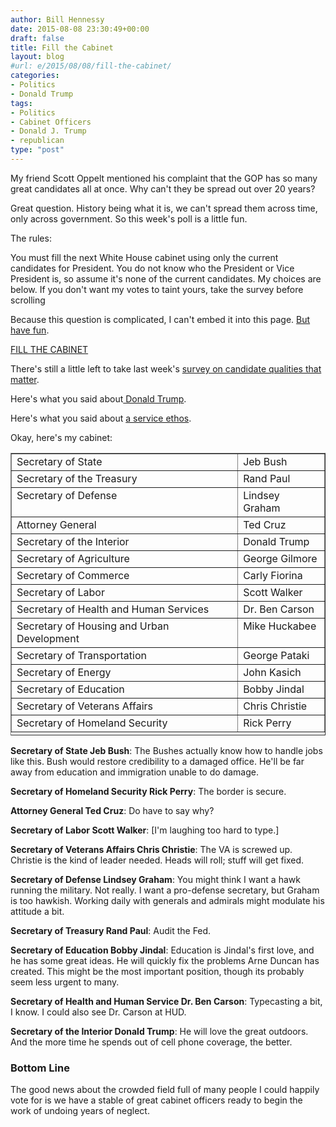 ```yaml
---
author: Bill Hennessy
date: 2015-08-08 23:30:49+00:00
draft: false
title: Fill the Cabinet
layout: blog
#url: e/2015/08/08/fill-the-cabinet/
categories:
- Politics
- Donald Trump
tags:
- Politics
- Cabinet Officers
- Donald J. Trump
- republican
type: "post"
---
```


My friend Scott Oppelt mentioned his complaint that the GOP has so many great candidates all at once. Why can't they be spread out over 20 years?

Great question. History being what it is, we can't spread them across time, only across government. So this week's poll is a little fun.

The rules:

You must fill the next White House cabinet using only the current candidates for President. You do not know who the President or Vice President is, so assume it's none of the current candidates. My choices are below. If you don't want my votes to taint yours, take the survey before scrolling

Because this question is complicated, I can't embed it into this page. [But have fun](https://www.surveymonkey.com/r/8W7BZSY).

[FILL THE CABINET](https://www.surveymonkey.com/r/8W7BZSY)

There's still a little left to take last week's [survey on candidate qualities that matter](https://hennessysview.com/2015/08/05/poll-which-candidate-qualities-matter-most/).

Here's what you said about[ Donald Trump](https://hennessysview.com/2015/07/27/analysis-of-donald-trump-poll/).

Here's what you said about [a service ethos](https://hennessysview.com/2015/08/06/readers-overwhelming-believe-in-a-service-ethic/).

<!-- more -->

Okay, here's my cabinet:

<table width="547" style="height: 452px;" border="1" id="A0878422" class="sgmltable" >
<tbody >
<tr >

<td align="left" valign="top" >Secretary of State
</td>

<td align="left" valign="top" >Jeb Bush
</td>
</tr>
<tr >

<td align="left" valign="top" >Secretary of the Treasury
</td>

<td align="left" valign="top" >Rand Paul
</td>
</tr>
<tr >

<td align="left" valign="top" >Secretary of Defense
</td>

<td align="left" valign="top" >Lindsey Graham
</td>
</tr>
<tr >

<td align="left" valign="top" >Attorney General
</td>

<td align="left" valign="top" >Ted Cruz
</td>
</tr>
<tr >

<td align="left" valign="top" >Secretary of the Interior
</td>

<td align="left" valign="top" >Donald Trump
</td>
</tr>
<tr >

<td align="left" valign="top" >Secretary of Agriculture
</td>

<td align="left" valign="top" >George Gilmore
</td>
</tr>
<tr >

<td align="left" valign="top" >Secretary of Commerce
</td>

<td align="left" valign="top" >Carly Fiorina
</td>
</tr>
<tr >

<td align="left" valign="top" >Secretary of Labor
</td>

<td align="left" valign="top" >Scott Walker
</td>
</tr>
<tr >

<td align="left" valign="top" >Secretary of Health and Human Services
</td>

<td align="left" valign="top" >Dr. Ben Carson
</td>
</tr>
<tr >

<td align="left" valign="top" >Secretary of Housing and Urban Development
</td>

<td align="left" valign="top" >Mike Huckabee
</td>
</tr>
<tr >

<td align="left" valign="top" >Secretary of Transportation
</td>

<td align="left" valign="top" >George Pataki
</td>
</tr>
<tr >

<td align="left" valign="top" >Secretary of Energy
</td>

<td align="left" valign="top" >John Kasich
</td>
</tr>
<tr >

<td align="left" valign="top" >Secretary of Education
</td>

<td align="left" valign="top" >Bobby Jindal
</td>
</tr>
<tr >

<td align="left" valign="top" >Secretary of Veterans Affairs
</td>

<td align="left" valign="top" >Chris Christie
</td>
</tr>
<tr >

<td align="left" valign="top" >Secretary of Homeland Security
</td>

<td align="left" valign="top" >Rick Perry
</td>
</tr>
</tbody>
</table>

**Secretary of State Jeb Bush**: The Bushes actually know how to handle jobs like this. Bush would restore credibility to a damaged office. He'll be far away from education and immigration unable to do damage.

**Secretary of Homeland Security Rick Perry**: The border is secure.

**Attorney General Ted Cruz**: Do have to say why?

**Secretary of Labor Scott Walker**: [I'm laughing too hard to type.]

**Secretary of Veterans Affairs Chris Christie**: The VA is screwed up. Christie is the kind of leader needed. Heads will roll; stuff will get fixed.

**Secretary of Defense Lindsey Graham**: You might think I want a hawk running the military. Not really. I want a pro-defense secretary, but Graham is too hawkish. Working daily with generals and admirals might modulate his attitude a bit.

**Secretary of Treasury Rand Paul**: Audit the Fed.

**Secretary of Education Bobby Jindal**: Education is Jindal's first love, and he has some great ideas. He will quickly fix the problems Arne Duncan has created. This might be the most important position, though its probably seem less urgent to many.

**Secretary of Health and Human Service Dr. Ben Carson**: Typecasting a bit, I know. I could also see Dr. Carson at HUD.

**Secretary of the Interior Donald Trump**: He will love the great outdoors. And the more time he spends out of cell phone coverage, the better.



### Bottom Line



The good news about the crowded field full of many people I could happily vote for is we have a stable of great cabinet officers ready to begin the work of undoing years of neglect.


